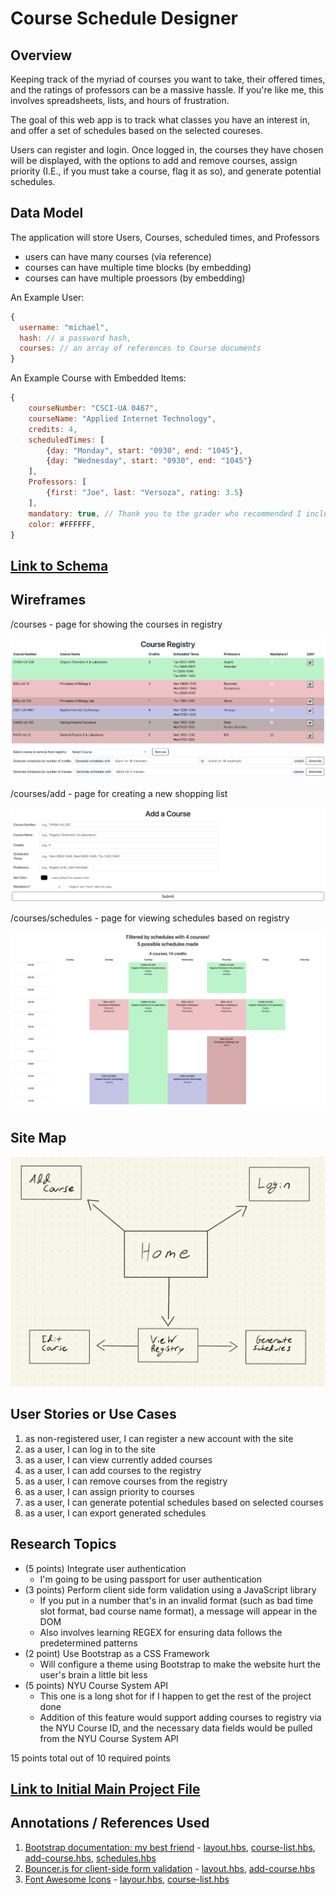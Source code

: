 # Course Schedule Designer

## Overview

Keeping track of the myriad of courses you want to take, their offered times, and the ratings of professors can be a massive hassle. If you're like me, this involves spreadsheets, lists, and hours of frustration.

The goal of this web app is to track what classes you have an interest in, and offer a set of schedules based on the selected coureses. 

Users can register and login. Once logged in, the courses they have chosen will be displayed, with the options to add and remove courses, assign priority (I.E., if you must take a course, flag it as so), and generate potential schedules.

## Data Model

The application will store Users, Courses, scheduled times, and Professors

* users can have many courses (via reference)
* courses can have multiple time blocks (by embedding)
* courses can have multiple proessors (by embedding)

An Example User:

```javascript
{
  username: "michael",
  hash: // a password hash,
  courses: // an array of references to Course documents
}
```

An Example Course with Embedded Items:

```javascript
{
    courseNumber: "CSCI-UA 0467",
    courseName: "Applied Internet Technology",
    credits: 4,
    scheduledTimes: [
        {day: "Monday", start: "0930", end: "1045"},
        {day: "Wednesday", start: "0930", end: "1045"}
    ],
    Professors: [
        {first: "Joe", last: "Versoza", rating: 3.5}
    ],
    mandatory: true, // Thank you to the grader who recommended I include this in my schema
    color: #FFFFFF,
}
```

## [Link to Schema](models/course.mjs) 

## Wireframes

/courses - page for showing the courses in registry

![list create](documentation/view-courses.png)

/courses/add - page for creating a new shopping list

![list](documentation/add-course.png)

/courses/schedules - page for viewing schedules based on registry

![list](documentation/generated-schedules.png)

## Site Map

![Site map](documentation/site-map.jpeg)

## User Stories or Use Cases

1. as non-registered user, I can register a new account with the site
2. as a user, I can log in to the site
3. as a user, I can view currently added courses
4. as a user, I can add courses to the registry
5. as a user, I can remove courses from the registry
6. as a user, I can assign priority to courses
7. as a user, I can generate potential schedules based on selected courses
8. as a user, I can export generated schedules

## Research Topics

* (5 points) Integrate user authentication
    * I'm going to be using passport for user authentication
* (3 points) Perform client side form validation using a JavaScript library
    * If you put in a number that's in an invalid format (such as bad time slot format, bad course name format), a message will appear in the DOM
    * Also involves learning REGEX for ensuring data follows the predetermined patterns
* (2 point) Use Bootstrap as a CSS Framework
    * Will configure a theme using Bootstrap to make the website hurt the user's brain a little bit less
* (5 points) NYU Course System API
    * This one is a long shot for if I happen to get the rest of the project done
    * Addition of this feature would support adding courses to registry via the NYU Course ID, and the necessary data fields would be pulled from the NYU Course System API

15 points total out of 10 required points

## [Link to Initial Main Project File](app.mjs) 

## Annotations / References Used

1. [Bootstrap documentation: my best friend](https://getbootstrap.com/docs/5.3/getting-started/introduction/) - [layout.hbs](views/layout.hbs), [course-list.hbs](views/course-list.hbs), [add-course.hbs](views/add-course.hbs),  [schedules.hbs](views/schedules.hbs) 
2. [Bouncer.js for client-side form validation](https://github.com/cferdinandi/bouncer) - [layout.hbs](views/layout.hbs), [add-course.hbs](views/add-course.hbs)
3. [Font Awesome Icons](https://fontawesome.com/) - [layour.hbs](views/layout.hbs), [course-list.hbs](views/course-list.hbs)

